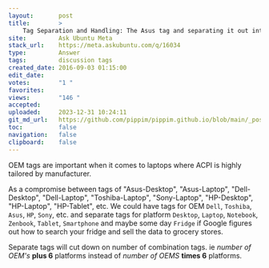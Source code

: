 ```yaml
---
layout:       post
title:        >
    Tag Separation and Handling: The Asus tag and separating it out into subcategories instead (asus-pc, asus-laptop, etc.)
site:         Ask Ubuntu Meta
stack_url:    https://meta.askubuntu.com/q/16034
type:         Answer
tags:         discussion tags
created_date: 2016-09-03 01:15:00
edit_date:    
votes:        "1 "
favorites:    
views:        "146 "
accepted:     
uploaded:     2023-12-31 10:24:11
git_md_url:   https://github.com/pippim/pippim.github.io/blob/main/_posts/2016/2016-09-03-Tag-Separation-and-Handling_-The-Asus-tag-and-separating-it-out-into-subcategories-instead-_asus-pc_-asus-laptop_-etc._.md
toc:          false
navigation:   false
clipboard:    false
---
```


OEM tags are important when it comes to laptops where ACPI is highly tailored by manufacturer.

As a compromise between tags of "Asus-Desktop", "Asus-Laptop", "Dell-Desktop", "Dell-Laptop", "Toshiba-Laptop", "Sony-Laptop", "HP-Desktop", "HP-Laptop", "HP-Tablet", etc. We could have tags for OEM `Dell`, `Toshiba`, `Asus`, `HP`, `Sony`, etc. and separate tags for platform `Desktop`, `Laptop`, `Notebook`, `Zenbook`, `Tablet`, `Smartphone` and maybe some day `Fridge` if Google figures out how to search your fridge and sell the data to grocery stores. 

Separate tags will cut down on number of combination tags. ie _number of OEM's_ **plus 6** platforms instead of _number of OEMS_ **times 6** platforms.
